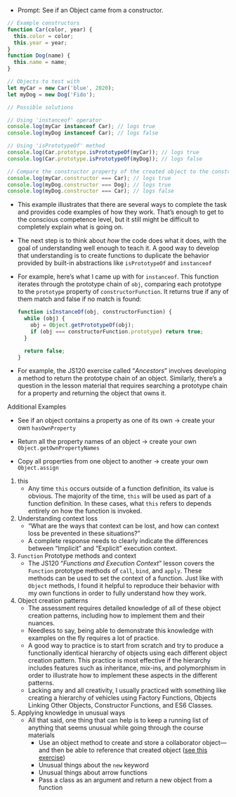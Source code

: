 - Prompt: See if an Object came from a constructor.

```js
// Example constructors
function Car(color, year) {
  this.color = color;
  this.year = year; 
}
function Dog(name) {
  this.name = name;
}

// Objects to test with
let myCar = new Car('blue', 2020);
let myDog = new Dog('Fido');

// Possible solutions

// Using 'instanceof' operator
console.log(myCar instanceof Car); // logs true
console.log(myDog instanceof Car); // logs false

// Using 'isPrototypeOf' method
console.log(Car.prototype.isPrototypeOf(myCar)); // logs true
console.log(Car.prototype.isPrototypeOf(myDog)); // logs false

// Compare the constructor property of the created object to the constructor function
console.log(myCar.constructor === Car); // logs true
console.log(myDog.constructor === Dog); // logs true
console.log(myDog.constructor === Car); // logs false
```

- This example illustrates that there are several ways to complete the task and provides code examples of how they work. That’s enough to get to the conscious competence level, but it still might be difficult to completely explain what is going on.

- The next step is to think about *how* the code does what it does, with the goal of understanding well enough to teach it. A good way to develop that understanding is to create functions to duplicate the behavior provided by built-in abstractions like `isPrototypeOf` and `instanceof`

- For example, here’s what I came up with for `instanceof`. This function iterates through the prototype chain of `obj`, comparing each prototype to the `prototype` property of `constructorFunction`. It returns true if any of them match and false if no match is found:

  ```js
  function isInstanceOf(obj, constructorFunction) {
    while (obj) {
      obj = Object.getPrototypeOf(obj);
      if (obj === constructorFunction.prototype) return true;
    }
  
    return false;
  }
  ```

- For example, the JS120 exercise called “*Ancestors*” involves developing a method to return the prototype chain of an object. Similarly, there’s a question in the lesson material that requires searching a prototype chain for a property and returning the object that owns it. 

Additional Examples

- See if an object contains a property as one of its own -> create your own `hasOwnProperty`

- Return all the property names of an object -> create your own `Object.getOwnPropertyNames`

- Copy all properties from one object to another -> create your own `Object.assign`

  

1. this
   - Any time `this` occurs outside of a function definition, its value is obvious. The majority of the time, `this` will be used as part of a function definition. In these cases, what `this` refers to depends entirely on how the function is invoked.
2. Understanding context loss
   - “What are the ways that context can be lost, and how can context loss be prevented in these situations?”
   -  A complete response needs to clearly indicate the differences between “Implicit” and “Explicit” execution context.
3. `Function` Prototype methods and context
   - The JS120 “*Functions and Execution Context*” lesson covers the `Function` prototype methods of `call`, `bind`, and `apply`. These methods can be used to set the context of a function. Just like with `Object` methods, I found it helpful to reproduce their behavior with my own functions in order to fully understand how they work.
4. Object creation patterns
   - The assessment requires detailed knowledge of all of these object creation patterns, including how to implement them and their nuances.
   - Needless to say, being able to demonstrate this knowledge with examples on the fly requires a lot of practice.
   - A good way to practice is to start from scratch and try to produce a functionally identical hierarchy of objects using each different object creation pattern. This practice is most effective if the hierarchy includes features such as inheritance, mix-ins, and polymorphism in order to illustrate how to implement these aspects in the different patterns.
   - Lacking any and all creativity, I usually practiced with something like creating a hierarchy of vehicles using Factory Functions, Objects Linking Other Objects, Constructor Functions, and ES6 Classes. 
5. Applying knowledge in unusual ways
   - All that said, one thing that can help is to keep a running list of anything that seems unusual while going through the course materials
     - Use an object method to create and store a collaborator object— and then be able to reference that created object ([see this exercise](https://launchschool.com/exercises/4a1f0eb3))
     - Unusual things about the `new` keyword
     - Unusual things about arrow functions
     - Pass a class as an argument and return a new object from a function